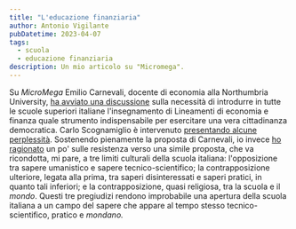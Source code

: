 ```yaml
---
title: "L'educazione finanziaria"
author: Antonio Vigilante
pubDatetime: 2023-04-07
tags: 
  - scuola
  - educazione finanziaria
description: Un mio articolo su "Micromega".
---
```


Su _MicroMega_ Emilio Carnevali, docente di economia alla Northumbria University, [ha avviato una discussione](https://www.micromega.net/democrazia-e-educazione-economica-una-proposta-concreta/) sulla necessità di introdurre in tutte le scuole superiori italiane l'insegnamento di Lineamenti di economia e finanza quale strumento indispensabile per esercitare una vera cittadinanza democratica. Carlo Scognamiglio è intervenuto [presentando alcune perplessità](https://www.micromega.net/qualche-perplessita-sui-rudimenti-di-finanza-a-scuola/). Sostenendo pienamente la proposta di Carnevali, io invece [ho ragionato](https://www.micromega.net/il-mercante-e-il-filosofo-una-risposta-alla-proposta-di-introdurre-lo-studio-economia-a-scuola/) un po' sulle resistenza verso una simile proposta, che va ricondotta, mi pare, a tre limiti culturali della scuola italiana: l'opposizione tra sapere umanistico e sapere tecnico-scientifico; la contrapposizione ulteriore, legata alla prima, tra saperi disinteressati e saperi pratici, in quanto tali inferiori; e la contrapposizione, quasi religiosa, tra la scuola e il _mondo_. Questi tre pregiudizi rendono improbabile una apertura della scuola italiana a un campo del sapere che appare al tempo stesso tecnico-scientifico, pratico e _mondano._
